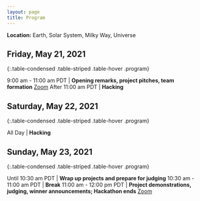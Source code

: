 ```yaml
---
layout: page
title: Program
---
```


**Location:**
Earth, Solar System, Milky Way, Universe

## Friday, May 21, 2021

{:.table-condensed .table-striped .table-hover .program}

9:00 am - 11:00 am PDT | **Opening remarks, project pitches, team formation** [Zoom](https://arizona.zoom.us/j/86129306505?pwd=VTZDMEhGQnU0TDZZZDR3K1hZRmpmZz09) <!--, Project Selection-->
After 11:00 am PDT | **Hacking**

## Saturday, May 22, 2021

{:.table-condensed .table-striped .table-hover .program}

All Day | **Hacking**

## Sunday, May 23, 2021

{:.table-condensed .table-striped .table-hover .program}

Until 10:30 am PDT | **Wrap up projects and prepare for judging** <!--Presentation Submission (please submit your presentation by 10:30 am PDT)-->
10:30 am - 11:00 am PDT | **Break**
11:00 am - 12:00 pm PDT | **Project demonstrations, judging, winner announcements; Hackathon ends** [Zoom](https://arizona.zoom.us/j/86129306505?pwd=VTZDMEhGQnU0TDZZZDR3K1hZRmpmZz09)
